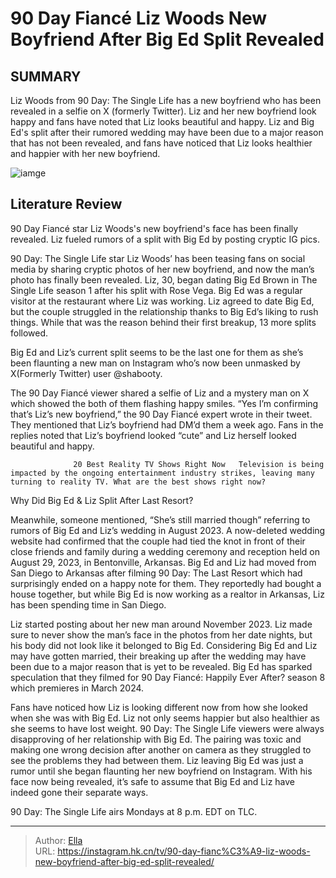 # 90 Day Fiancé Liz Woods New Boyfriend After Big Ed Split Revealed


## SUMMARY 



  Liz Woods from 90 Day: The Single Life has a new boyfriend who has been revealed in a selfie on X (formerly Twitter).   Liz and her new boyfriend look happy and fans have noted that Liz looks beautiful and happy.   Liz and Big Ed&#39;s split after their rumored wedding may have been due to a major reason that has not been revealed, and fans have noticed that Liz looks healthier and happier with her new boyfriend.  

![iamge](https://static1.srcdn.com/wordpress/wp-content/uploads/2024/01/90-day-fianc-_-liz-woods-new-boyfriend-after-big-ed-split-revealed.jpg)

## Literature Review

90 Day Fiancé star Liz Woods&#39;s new boyfriend&#39;s face has been finally revealed. Liz fueled rumors of a split with Big Ed by posting cryptic IG pics.




90 Day: The Single Life star Liz Woods’ has been teasing fans on social media by sharing cryptic photos of her new boyfriend, and now the man’s photo has finally been revealed. Liz, 30, began dating Big Ed Brown in The Single Life season 1 after his split with Rose Vega. Big Ed was a regular visitor at the restaurant where Liz was working. Liz agreed to date Big Ed, but the couple struggled in the relationship thanks to Big Ed’s liking to rush things. While that was the reason behind their first breakup, 13 more splits followed.




Big Ed and Liz’s current split seems to be the last one for them as she’s been flaunting a new man on Instagram who’s now been unmasked by X(Formerly Twitter) user @shabooty.


 

The 90 Day Fiancé viewer shared a selfie of Liz and a mystery man on X which showed the both of them flashing happy smiles. “Yes I’m confirming that’s Liz’s new boyfriend,” the 90 Day Fiancé expert wrote in their tweet. They mentioned that Liz’s boyfriend had DM’d them a week ago. Fans in the replies noted that Liz’s boyfriend looked “cute” and Liz herself looked beautiful and happy.

                  20 Best Reality TV Shows Right Now   Television is being impacted by the ongoing entertainment industry strikes, leaving many turning to reality TV. What are the best shows right now?   





 Why Did Big Ed &amp; Liz Split After Last Resort? 
          

Meanwhile, someone mentioned, “She’s still married though” referring to rumors of Big Ed and Liz’s wedding in August 2023. A now-deleted wedding website had confirmed that the couple had tied the knot in front of their close friends and family during a wedding ceremony and reception held on August 29, 2023, in Bentonville, Arkansas. Big Ed and Liz had moved from San Diego to Arkansas after filming 90 Day: The Last Resort which had surprisingly ended on a happy note for them. They reportedly had bought a house together, but while Big Ed is now working as a realtor in Arkansas, Liz has been spending time in San Diego.

Liz started posting about her new man around November 2023. Liz made sure to never show the man’s face in the photos from her date nights, but his body did not look like it belonged to Big Ed. Considering Big Ed and Liz may have gotten married, their breaking up after the wedding may have been due to a major reason that is yet to be revealed. Big Ed has sparked speculation that they filmed for 90 Day Fiancé: Happily Ever After? season 8 which premieres in March 2024.




Fans have noticed how Liz is looking different now from how she looked when she was with Big Ed. Liz not only seems happier but also healthier as she seems to have lost weight. 90 Day: The Single Life viewers were always disapproving of her relationship with Big Ed. The pairing was toxic and making one wrong decision after another on camera as they struggled to see the problems they had between them. Liz leaving Big Ed was just a rumor until she began flaunting her new boyfriend on Instagram. With his face now being revealed, it’s safe to assume that Big Ed and Liz have indeed gone their separate ways.



90 Day: The Single Life airs Mondays at 8 p.m. EDT on TLC.






---

> Author: [Ella](https://instagram.hk.cn/)  
> URL: https://instagram.hk.cn/tv/90-day-fianc%C3%A9-liz-woods-new-boyfriend-after-big-ed-split-revealed/  

